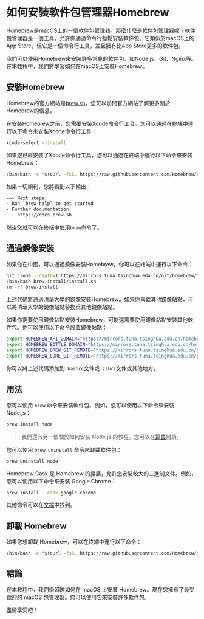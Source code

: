 # 如何安裝軟件包管理器Homebrew

[Homebrew](https://brew.sh/)是macOS上的一個軟件包管理器。那麼什麼是軟件包管理器呢？軟件包管理器是一個工具，允許你通過命令行輕鬆安裝軟件包。它類似於macOS上的App Store，但它是一個命令行工具，並且擁有比App Store更多的軟件包。

我們可以使用Homebrew來安裝許多常見的軟件包，如Node.js、Git、Nginx等。在本教程中，我們將學習如何在macOS上安裝Homebrew。

## 安裝Homebrew

Homebrew的官方網站是[brew.sh](https://brew.sh/)。您可以訪問官方網站了解更多關於Homebrew的信息。

在安裝Homebrew之前，您需要安裝Xcode命令行工具。您可以通過在終端中運行以下命令來安裝Xcode命令行工具：

```sh
xcode-select --install
```

如果您已經安裝了Xcode命令行工具，您可以通過在終端中運行以下命令來安裝Homebrew：

```sh
/bin/bash -c "$(curl -fsSL https://raw.githubusercontent.com/Homebrew/install/HEAD/install.sh)"
```

如果一切順利，您將看到以下輸出：

```sh
==> Next steps:
- Run `brew help` to get started
- Further documentation:
    https://docs.brew.sh
```

然後您就可以在終端中使用`brew`命令了。

## 通過鏡像安裝

如果你在中國，可以通過鏡像安裝Homebrew。你可以在終端中運行以下命令：

```sh
git clone --depth=1 https://mirrors.tuna.tsinghua.edu.cn/git/homebrew/install.git brew-install
/bin/bash brew-install/install.sh
rm -rf brew-install
```

上述代碼將通過清華大學的鏡像安裝Homebrew。如果你喜歡其他鏡像站點，可以將清華大學的鏡像站點替換爲其他鏡像站點。

如果你需要使用鏡像站點安裝Homebrew，可能還需要使用鏡像站點安裝其他軟件包。你可以使用以下命令設置鏡像站點：

```sh
export HOMEBREW_API_DOMAIN="https://mirrors.tuna.tsinghua.edu.cn/homebrew-bottles/api"
export HOMEBREW_BOTTLE_DOMAIN="https://mirrors.tuna.tsinghua.edu.cn/homebrew-bottles"
export HOMEBREW_BREW_GIT_REMOTE="https://mirrors.tuna.tsinghua.edu.cn/git/homebrew/brew.git"
export HOMEBREW_CORE_GIT_REMOTE="https://mirrors.tuna.tsinghua.edu.cn/git/homebrew/homebrew-core.git"
```

你可以將上述代碼添加到`.bashrc`文件或`.zshrc`文件或其他地方。

## 用法

您可以使用 `brew` 命令來安裝軟件包。例如，您可以使用以下命令來安裝 Node.js：

```sh
brew install node
```

> 我們還有另一個關於如何安裝 Node.js 的教程。您可以在[這裏](/zh-hant/mac/install-nodejs.md)閱讀。

您可以使用 `brew uninstall` 命令來卸載軟件包：

```sh
brew uninstall node
```

Homebrew Cask 是 Homebrew 的擴展，允許您安裝較大的二進制文件。例如，您可以使用以下命令來安裝 Google Chrome：

```sh
brew install --cask google-chrome
```

其他命令可以在[文檔](https://docs.brew.sh/)中找到。

## 卸載 Homebrew

如果您想卸載 Homebrew，可以在終端中運行以下命令：

```sh
/bin/bash -c "$(curl -fsSL https://raw.githubusercontent.com/Homebrew/install/HEAD/uninstall.sh)"
```

## 結論

在本教程中，我們學習瞭如何在 macOS 上安裝 Homebrew。現在您擁有了最受歡迎的 macOS 包管理器。您可以使用它來安裝許多軟件包。

盡情享受吧！
